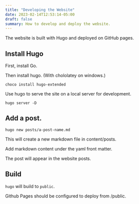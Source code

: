 ```yaml
---
title: "Developing the Website"
date: 2023-02-14T12:53:14-05:00
draft: false
summary: How to develop and deploy the website.
---
```


The website is built with Hugo and deployed on GitHub pages.

## Install Hugo

First, install Go.

Then install hugo. (With chololatey on windows.)

`choco install hugo-extended`

Use hugo to serve the site on a local server for development.

`hugo server -D`

## Add a post.

`hugo new posts/a-post-name.md`

This will create a new markdown file in content/posts.

Add markdown content under the yaml front matter.

The post will appear in the website posts.

## Build

`hugo` will build to `public`.

Github Pages should be configured to deploy from /public.
